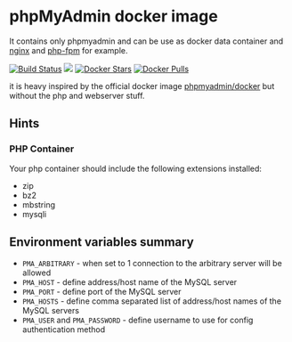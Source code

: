 # phpMyAdmin docker image

It contains only phpmyadmin and can be use as docker data container and [nginx](https://hub.docker.com/_/nginx/) and [php-fpm](https://hub.docker.com/_/php/) for example.

[![Build Status](https://travis-ci.org/gimler/docker-phpmyadmin.svg?branch=master)](https://travis-ci.org/gimler/docker-phpmyadmin)
[![](https://badge.imagelayers.io/gimler/phpmyadmin:latest.svg)](https://imagelayers.io/?images=gimler/phpmyadmin:latest 'Get your own badge on imagelayers.io')
[![Docker Stars](https://img.shields.io/docker/stars/gimler/phpmyadmin.svg)](https://hub.docker.com/r/gimler/phpmyadmin/)
[![Docker Pulls](https://img.shields.io/docker/pulls/gimler/phpmyadmin.svg)](https://hub.docker.com/r/gimler/phpmyadmin/)

it is heavy inspired by the official docker image [phpmyadmin/docker](https://github.com/phpmyadmin/docker) but without the php and webserver stuff.

## Hints

### PHP Container

Your php container should include the following extensions installed:

 * zip
 * bz2
 * mbstring
 * mysqli

## Environment variables summary

* ``PMA_ARBITRARY`` - when set to 1 connection to the arbitrary server will be allowed
* ``PMA_HOST`` - define address/host name of the MySQL server
* ``PMA_PORT`` - define port of the MySQL server
* ``PMA_HOSTS`` - define comma separated list of address/host names of the MySQL servers
* ``PMA_USER`` and ``PMA_PASSWORD`` - define username to use for config authentication method
